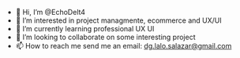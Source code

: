 - 👋 Hi, I’m @EchoDelt4
- 👀 I’m interested in project managmente, ecommerce and UX/UI
- 🌱 I’m currently learning professional UX UI
- 💞️ I’m looking to collaborate on some interesting project
- 📫 How to reach me send me an email: dg.lalo.salazar@gmail.com

<!---
EchoDelt4/EchoDelt4 is a ✨ special ✨ repository because its `README.md` (this file) appears on your GitHub profile.
You can click the Preview link to take a look at your changes.
--->
